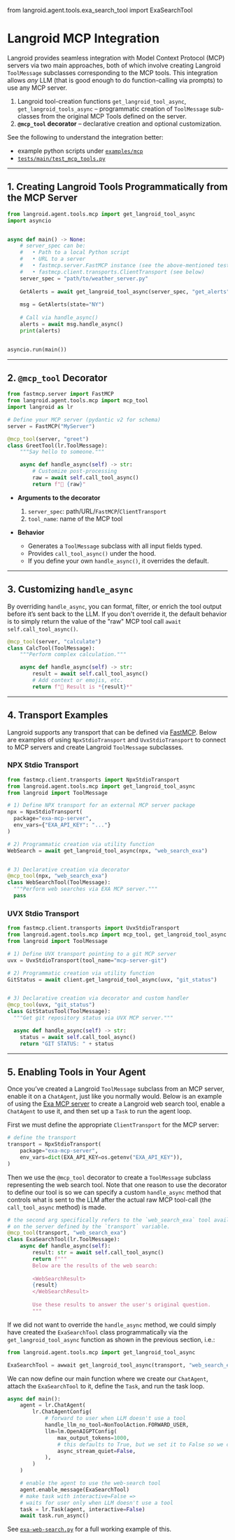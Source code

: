 from langroid.agent.tools.exa_search_tool import ExaSearchTool

# Langroid MCP Integration

Langroid provides seamless integration with Model Context Protocol (MCP) servers via 
two main approaches, both of which involve creating Langroid `ToolMessage` subclasses
corresponding to the MCP tools. This integration allows _any_ LLM
(that is good enough to do function-calling via prompts) to use any MCP server.

1. Langroid tool-creation functions `get_langroid_tool_async`, `get_langroid_tools_async` – programmatic creation of 
   `ToolMessage` 
   sub-classes from the original MCP Tools defined on the server.
2. **`@mcp_tool` decorator** – declarative creation and optional customization.

See the following to understand the integration better:
- example python scripts under [`examples/mcp`](https://github.com/langroid/langroid/tree/main/examples/mcp)
- [`tests/main/test_mcp_tools.py`](https://github.com/langroid/langroid/blob/main/tests/main/test_mcp_tools.py)

---

## 1. Creating Langroid Tools Programmatically from the MCP Server

```python
from langroid.agent.tools.mcp import get_langroid_tool_async
import asyncio


async def main() -> None:
    # server_spec can be:
    #   • Path to a local Python script
    #   • URL to a server
    #   • fastmcp.server.FastMCP instance (see the above-mentioned test)
    #   • fastmcp.client.transports.ClientTransport (see below) 
    server_spec = "path/to/weather_server.py"
    
    GetAlerts = await get_langroid_tool_async(server_spec, "get_alerts")
    
    msg = GetAlerts(state="NY")
    
    # Call via handle_async()
    alerts = await msg.handle_async()
    print(alerts)


asyncio.run(main())
```

---

## 2. `@mcp_tool` Decorator

```python
from fastmcp.server import FastMCP
from langroid.agent.tools.mcp import mcp_tool
import langroid as lr

# Define your MCP server (pydantic v2 for schema)
server = FastMCP("MyServer")

@mcp_tool(server, "greet")
class GreetTool(lr.ToolMessage):
    """Say hello to someone."""

    async def handle_async(self) -> str:
        # Customize post-processing
        raw = await self.call_tool_async()
        return f"💬 {raw}"
```

- **Arguments to the decorator**
    1. `server_spec`: path/URL/`FastMCP`/`ClientTransport`
    2. `tool_name`: name of the MCP tool

- **Behavior**
    - Generates a `ToolMessage` subclass with all input fields typed.
    - Provides `call_tool_async()` under the hood.
    - If you define your own `handle_async()`, it overrides the default.

---

## 3. Customizing `handle_async`

By overriding `handle_async`, you can format, filter, or enrich the tool output 
before it’s sent back to the LLM. If you don't override it, the default behavior is to
simply return the value of the "raw" MCP tool call `await self.call_tool_async()`.

```python
@mcp_tool(server, "calculate")
class CalcTool(ToolMessage):
    """Perform complex calculation."""

    async def handle_async(self) -> str:
        result = await self.call_tool_async()
        # Add context or emojis, etc.
        return f"🧮 Result is *{result}*"
```

---

## 4. Transport Examples

Langroid supports any transport that can be defined via [FastMCP](https://gofastmcp.com/clients/transports).
Below are examples of using `NpxStdioTransport` and `UvxStdioTransport` to connect
to MCP servers and create Langroid `ToolMessage` subclasses.

### NPX Stdio Transport

```python
from fastmcp.client.transports import NpxStdioTransport
from langroid.agent.tools.mcp import get_langroid_tool_async
from langroid import ToolMessage

# 1) Define NPX transport for an external MCP server package
npx = NpxStdioTransport(
  package="exa-mcp-server",
  env_vars={"EXA_API_KEY": "..."}
)

# 2) Programmatic creation via utility function
WebSearch = await get_langroid_tool_async(npx, "web_search_exa")


# 3) Declarative creation via decorator
@mcp_tool(npx, "web_search_exa")
class WebSearchTool(ToolMessage):
  """Perform web searches via EXA MCP server."""
  pass
```

### UVX Stdio Transport

```python
from fastmcp.client.transports import UvxStdioTransport
from langroid.agent.tools.mcp import mcp_tool, get_langroid_tool_async
from langroid import ToolMessage

# 1) Define UVX transport pointing to a git MCP server
uvx = UvxStdioTransport(tool_name="mcp-server-git")

# 2) Programmatic creation via utility function
GitStatus = await client.get_langroid_tool_async(uvx, "git_status")


# 3) Declarative creation via decorator and custom handler
@mcp_tool(uvx, "git_status")
class GitStatusTool(ToolMessage):
  """Get git repository status via UVX MCP server."""

  async def handle_async(self) -> str:
    status = await self.call_tool_async()
    return "GIT STATUS: " + status
```

---

## 5. Enabling Tools in Your Agent

Once you’ve created a Langroid `ToolMessage` subclass from an MCP server, enable it on a `ChatAgent`, just like you normally would. Below is an example of using 
the [Exa MCP server](https://docs.exa.ai/examples/exa-mcp) to create a 
Langroid web search tool, enable a `ChatAgent` to use it, and then set up a `Task` to 
run the agent loop.

First we must define the appropriate `ClientTransport` for the MCP server:
```python
# define the transport
transport = NpxStdioTransport(
    package="exa-mcp-server",
    env_vars=dict(EXA_API_KEY=os.getenv("EXA_API_KEY")),
)
```

Then we use the `@mcp_tool` decorator to create a `ToolMessage` 
subclass representing the web search tool. Note that one reason to use the decorator
to define our tool is so we can specify a custom `handle_async` method that
controls what is sent to the LLM after the actual raw MCP tool-call
(the `call_tool_async` method) is made.

```python
# the second arg specifically refers to the `web_search_exa` tool available
# on the server defined by the `transport` variable.
@mcp_tool(transport, "web_search_exa")
class ExaSearchTool(lr.ToolMessage):
    async def handle_async(self):
        result: str = await self.call_tool_async()
        return f"""
        Below are the results of the web search:
        
        <WebSearchResult>
        {result}
        </WebSearchResult>
        
        Use these results to answer the user's original question.
        """

```

If we did not want to override the `handle_async` method, we could simply have
created the `ExaSearchTool` class programmatically via the `get_langroid_tool_async` 
function as shown in the previous section, i.e.:

```python
from langroid.agent.tools.mcp import get_langroid_tool_async

ExaSearchTool = awwait get_langroid_tool_async(transport, "web_search_exa")
```

We can now define our main function where we create our `ChatAgent`,
attach the `ExaSearchTool` to it, define the `Task`, and run the task loop.

```python
async def main():
    agent = lr.ChatAgent(
        lr.ChatAgentConfig(
            # forward to user when LLM doesn't use a tool
            handle_llm_no_tool=NonToolAction.FORWARD_USER,
            llm=lm.OpenAIGPTConfig(
                max_output_tokens=1000,
                # this defaults to True, but we set it to False so we can see output
                async_stream_quiet=False,
            ),
        )
    )

    # enable the agent to use the web-search tool
    agent.enable_message(ExaSearchTool)
    # make task with interactive=False =>
    # waits for user only when LLM doesn't use a tool
    task = lr.Task(agent, interactive=False)
    await task.run_async()
```

See [`exa-web-search.py`](https://github.com/langroid/langroid/blob/main/examples/mcp/exa-web-search.py) for a full 
working example of this. 